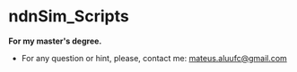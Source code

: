 # ndnSim_Scripts

**For my master's degree.**

- For any question or hint, please, contact me: mateus.aluufc@gmail.com
